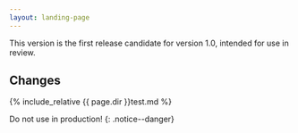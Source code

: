 ```yaml
---
layout: landing-page
---
```


This version is the first release candidate for version 1.0, intended for use in
review.

## Changes

{% include_relative {{ page.dir }}test.md %}

Do not use in production!
{: .notice--danger}